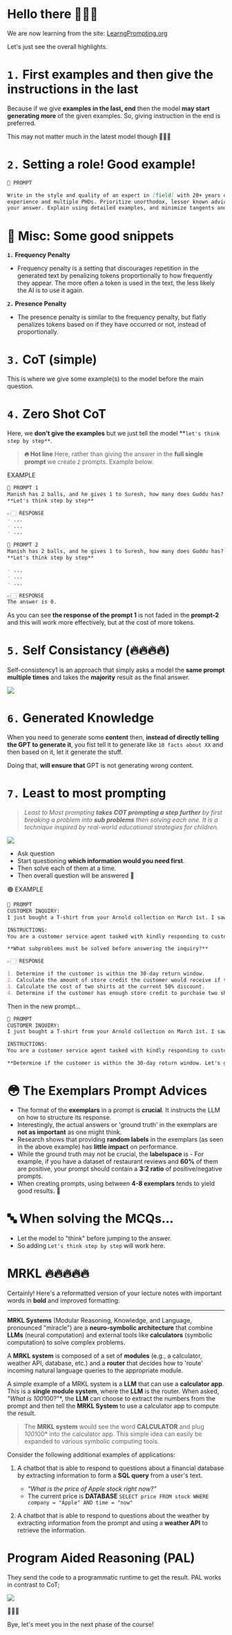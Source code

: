 # Hello there 🙋🏻‍♂️
We are now learning from the site: [LearngPrompting.org](https://learnprompting.org/docs/)

Let's just see the overall highlights.

# `1.` First examples and then give the instructions in the last
Because if we give **examples in the last, end** then the model **may start generating more** of the given examples. So, giving instruction in the end is preferred.

This may not matter much in the latest model though 🤷🏻‍♂️ 

# `2.` Setting a role! Good example!
```markdown
🔴 PROMPT

Write in the style and quality of an expert in [field] with 20+ years of
experience and multiple PHDs. Prioritize unorthodox, lesser known advice in
your answer. Explain using detailed examples, and minimize tangents and humor.
```


# 📖 Misc: **Some good snippets**
**`1.` Frequency Penalty**
- Frequency penalty is a setting that discourages repetition in the generated text by penalizing tokens proportionally to how frequently they appear. The more often a token is used in the text, the less likely the AI is to use it again.


**`2.` Presence Penalty**
- The presence penalty is similar to the frequency penalty, but flatly penalizes tokens based on if they have occurred or not, instead of proportionally.

# `3.` CoT (simple)
This is where we give some example(s) to the model before the main question.

# `4.` Zero Shot CoT
Here, we **don't give the examples** but we just tell the model **`let's think step by step**`.

> **🔥 Hot line**
> Here, rather than giving the answer in the **full single prompt** we create `2` prompts. Example below.

EXAMPLE
```markdown
🔴 PROMPT 1
Manish has 2 balls, and he gives 1 to Suresh, how many does Guddu has?
**Let's think step by step**

👉🏻 RESPONSE
- ...
- ...
- ...

🔴 PROMPT 2
Manish has 2 balls, and he gives 1 to Suresh, how many does Guddu has?
**Let's think step by step**

- ...
- ...
- ...

👉🏻 RESPONSE
The answer is 0.
```

As you can see **the response of the prompt 1** is not faded in the **prompt-2** and this will work more effectively, but at the cost of more tokens.

# `5.` Self Consistancy (🔥🔥🔥🔥)
Self-consistency1 is an approach that simply asks a model the **same prompt multiple times** and takes the **majority** result as the final answer.

![](./images/self-consistancy.png)

# `6.` Generated Knowledge
When you need to generate some **content** then, **instead of directly telling the GPT to generate it**, you fist tell it to generate like `10 facts about XX` and then based on it, let it generate the stuff.

Doing that, **will ensure that** GPT is not generating wrong content.

# `7.` Least to most prompting
> *Least to Most prompting **takes COT prompting a step further** by first breaking a problem into **sub problems** then solving each one. It is a technique inspired by real-world educational strategies for children.*

![](./images/least-to-most.png)

- Ask question
- Start questioning **which information would you need first**.
- Then solve each of them at a time.
- Then overall question will be answered 🤗

🟢 EXAMPLE
```markdown
🔴 PROMPT
CUSTOMER INQUIRY:
I just bought a T-shirt from your Arnold collection on March 1st. I saw that it was on discount, so bought a shirt that was original $30, and got 40% off. I saw that you have a new discount for shirts at 50%. I'm wondering if I can return the shirt and have enough store credit to buy two of your shirts?

INSTRUCTIONS:
You are a customer service agent tasked with kindly responding to customer inquiries. Returns are allowed within 30 days. Today's date is March 29th. There is currently a 50% discount on all shirts. Shirt prices range from $18-$100 at your store. Do not make up any information about discount policies.

**What subproblems must be solved before answering the inquiry?**

👉🏻 RESPONSE

1. Determine if the customer is within the 30-day return window.
2. Calculate the amount of store credit the customer would receive if they returned the shirt.
3. Calculate the cost of two shirts at the current 50% discount.
4. Determine if the customer has enough store credit to purchase two shirts.
```

Then in the new prompt...
```markdown
🔴 PROMPT
CUSTOMER INQUIRY:
I just bought a T-shirt from your Arnold collection on March 1st. I saw that it was on discount, so bought a shirt that was originally $30, and got 40% off. I saw that you have a new discount for shirts at 50%. I'm wondering if I can return the shirt and have enough store credit to buy two of your shirts?

INSTRUCTIONS:
You are a customer service agent tasked with kindly responding to customer inquiries. Returns are allowed within 30 days. Today's date is March 29th. There is currently a 50% discount on all shirts. Shirt prices range from $18-$100 at your store. Do not make up any information about discount policies.

**Determine if the customer is within the 30-day return window. Let's go step by step.**
```

# 😳 The **Exemplars** Prompt Advices
- The format of the **exemplars** in a prompt is **crucial**. It instructs the LLM on how to structure its response.
- Interestingly, the actual answers or 'ground truth' in the exemplars are **not as important** as one might think.
- Research shows that providing **random labels** in the exemplars (as seen in the above example) has **little impact** on performance.
- While the ground truth may not be crucial, the **labelspace** is - For example, if you have a dataset of restaurant reviews and **60%** of them are positive, your prompt should contain a **3:2 ratio** of positive/negative prompts.
- When creating prompts, using between **4-8 exemplars** tends to yield good results. 🌟

# 🔤 When solving the MCQs...
- Let the model to "think" before jumping to the answer.
- So adding `Let's think step by step` will work here.

# **MRKL** 🔥🔥🔥🔥🔥
Certainly! Here's a reformatted version of your lecture notes with important words in **bold** and improved formatting:

---

**MRKL Systems** (Modular Reasoning, Knowledge, and Language, pronounced "miracle") are a **neuro-symbolic architecture** that combine **LLMs** (neural computation) and external tools like **calculators** (symbolic computation) to solve complex problems.

A **MRKL system** is composed of a set of **modules** (e.g., a calculator, weather API, database, etc.) and a **router** that decides how to 'route' incoming natural language queries to the appropriate module.

A simple example of a MRKL system is a **LLM** that can use a **calculator app**. This is a **single module system**, where the **LLM** is the router. When asked, *"What is 100*100?"*, the **LLM** can choose to extract the numbers from the prompt and then tell the **MRKL System** to use a calculator app to compute the result.

> The **MRKL system** would see the word **CALCULATOR** and plug *100*100* into the calculator app. This simple idea can easily be expanded to various symbolic computing tools.

Consider the following additional examples of applications:

1. A chatbot that is able to respond to questions about a financial database by extracting information to form a **SQL query** from a user's text.
    - *"What is the price of Apple stock right now?"*
    - The current price is **DATABASE** `SELECT price FROM stock WHERE company = "Apple" AND time = "now"`

2. A chatbot that is able to respond to questions about the weather by extracting information from the prompt and using a **weather API** to retrieve the information.

# Program Aided Reasoning (PAL)
They send the code to a programmatic runtime to get the result. PAL works in contrast to CoT; 

![](./images/pal.png)


🙋🏻‍♂️

Bye, let's meet you in the next phase of the course!